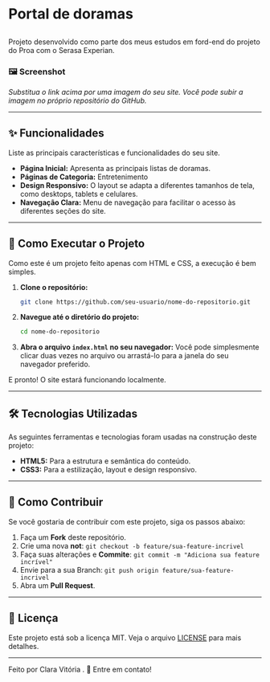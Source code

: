 # Portal de doramas


## 
Projeto desenvolvido como parte dos meus estudos em ford-end do projeto do Proa com o Serasa Experian.

### 🖼️ Screenshot

*Substitua o link acima por uma imagem do seu site. Você pode subir a imagem no próprio repositório do GitHub.*

-----

## ✨ Funcionalidades

Liste as principais características e funcionalidades do seu site.

  * **Página Inicial:** Apresenta as principais listas de doramas.
  * **Páginas de Categoria:** Entretenimento
  * **Design Responsivo:** O layout se adapta a diferentes tamanhos de tela, como desktops, tablets e celulares.
  * **Navegação Clara:** Menu de navegação para facilitar o acesso às diferentes seções do site.

-----

## 🚀 Como Executar o Projeto

Como este é um projeto feito apenas com HTML e CSS, a execução é bem simples.

1.  **Clone o repositório:**
    ```bash
    git clone https://github.com/seu-usuario/nome-do-repositorio.git
    ```
2.  **Navegue até o diretório do projeto:**
    ```bash
    cd nome-do-repositorio
    ```
3.  **Abra o arquivo `index.html` no seu navegador:**
    Você pode simplesmente clicar duas vezes no arquivo ou arrastá-lo para a janela do seu navegador preferido.

E pronto\! O site estará funcionando localmente.

-----

## 🛠️ Tecnologias Utilizadas

As seguintes ferramentas e tecnologias foram usadas na construção deste projeto:

  * **HTML5:** Para a estrutura e semântica do conteúdo.
  * **CSS3:** Para a estilização, layout e design responsivo.

-----

## 🤝 Como Contribuir

Se você gostaria de contribuir com este projeto, siga os passos abaixo:

1.  Faça um **Fork** deste repositório.
2.  Crie uma nova **not**: `git checkout -b feature/sua-feature-incrivel`
3.  Faça suas alterações e **Commite**: `git commit -m "Adiciona sua feature incrível"`
4.  Envie para a sua Branch: `git push origin feature/sua-feature-incrivel`
5.  Abra um **Pull Request**.

-----

## 📝 Licença

Este projeto está sob a licença MIT. Veja o arquivo [LICENSE](https://www.google.com/search?q=LICENSE) para mais detalhes.

-----

Feito por Clara Vitória . 👋 Entre em contato\!